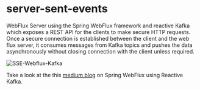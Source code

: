 # server-sent-events
WebFlux Server using the Spring WebFlux framework and reactive Kafka which exposes a REST API for the clients to make secure HTTP requests. Once a secure connection is established between the client and the web flux server, it consumes messages from Kafka topics and pushes the data asynchronously without closing connection with the client unless required.

![SSE-Webflux-Kafka](https://github.com/ksalokya/server-sent-events/assets/72447529/c21edb3f-19d1-49f7-a0ce-f4d838dc911a)


Take a look at the this [medium blog](https://medium.com/egen/server-sent-events-using-spring-webflux-and-reactive-kafka-1a7ddbca4f5d) on Spring WebFlux using Reactive Kafka.
